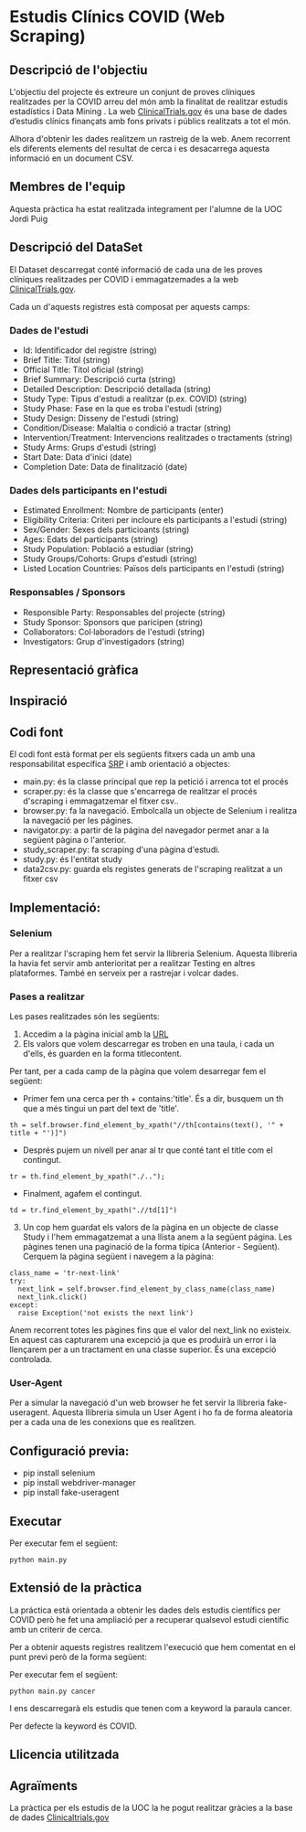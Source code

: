 # Estudis Clínics COVID (Web Scraping)
## Descripció de l'objectiu
L'objectiu del projecte és extreure un conjunt de proves clíniques realitzades per la COVID arreu del món amb la finalitat de realitzar estudis estadístics i Data Mining .
La web [ClinicalTrials.gov](https://clinicaltrials.gov) és una base de dades d’estudis clínics finançats amb fons privats i públics realitzats a tot el món.

Alhora d'obtenir les dades realitzem un rastreig de la web. Anem recorrent els diferents elements del resultat de cerca i es desacarrega aquesta informació en un document CSV.

## Membres de l'equip
Aquesta pràctica ha estat realitzada integrament per l'alumne de la UOC Jordi Puig
## Descripció del DataSet
El Dataset descarregat conté informació de cada una de les proves clíniques realitzades per COVID i emmagatzemades a la web [ClinicalTrials.gov](https://clinicaltrials.gov).

Cada un d'aquests registres està composat per aquests camps:

### Dades de l'estudi
- Id: Identificador del registre (string)
- Brief Title: Títol (string)
- Official Title: Títol oficial (string)
- Brief Summary: Descripció curta (string)
- Detailed Description: Descripció detallada (string)
- Study Type: Tipus d'estudi a realitzar (p.ex. COVID) (string)
- Study Phase: Fase en la que es troba l'estudi (string)
- Study Design: Disseny de l'estudi (string)
- Condition/Disease: Malaltia o condició a tractar (string)
- Intervention/Treatment: Intervencions realitzades o tractaments (string)
- Study Arms: Grups d'estudi (string)
- Start Date: Data d'inici (date)
- Completion Date: Data de finalització (date)
### Dades dels participants en l'estudi
- Estimated Enrollment: Nombre de participants (enter) 
- Eligibility Criteria: Criteri per incloure els participants a l'estudi (string)
- Sex/Gender: Sexes dels particioants (string)
- Ages: Edats del participants (string)
- Study Population: Població a estudiar (string)
- Study Groups/Cohorts: Grups d'estudi (string)
- Listed Location Countries: Països dels participants en l'estudi (string)
### Responsables / Sponsors
- Responsible Party: Responsables del projecte (string)
- Study Sponsor: Sponsors que paricipen (string)
- Collaborators: Col·laboradors de l'estudi (string)
- Investigators: Grup d'investigadors (string)
## Representació gràfica
## Inspiració
## Codi font
El codi font està format per els següents fitxers cada un amb una responsabilitat específica [SRP](https://en.wikipedia.org/wiki/Single-responsibility_principle) i amb orientació a objectes:
- main.py: és la classe principal que rep la petició i arrenca tot el procés
- scraper.py: és la classe que s'encarrega de realitzar el procés d'scraping i emmagatzemar el fitxer csv..
- browser.py: fa la navegació. Embolcalla un objecte de Selenium i realitza la navegació per les págines.
- navigator.py: a partir de la página del navegador permet anar a la següent pàgina o l'anterior.
- study_scraper.py: fa scraping d'una pàgina d'estudi.
- study.py: és l'entitat study
- data2csv.py: guarda els registes generats de l'scraping realitzat a un fitxer csv 
## Implementació:
### Selenium
Per a realitzar l'scraping hem fet servir la llibreria Selenium. Aquesta llibreria la havia fet servir amb anterioritat per a realitzar Testing en altres plataformes. 
També en serveix per a rastrejar i volcar dades.
### Pases a realitzar
Les pases realitzades són les següents:
1. Accedim a la pàgina inicial amb la [URL](https://clinicaltrials.gov/ct2/show/record/?cond=COVID&draw=3&rank=1&view=record)
2. Els valors que volem descarregar es troben en una taula, i cada un d'ells, és guarden en la forma <tr><th>title</th><td>content</td></tr>. 

Per tant, per a cada camp de la pàgina que volem desarregar fem el següent:

* Primer fem una cerca per th + contains:'title'. És a dir, busquem un th que a més tingui un part del text de 'title'.
```
th = self.browser.find_element_by_xpath("//th[contains(text(), '" + title + "')]") 
```
* Després pujem un nivell per anar al tr que conté tant el title com el contingut. 
```
tr = th.find_element_by_xpath("./..");
```
* Finalment, agafem el contingut.
```
td = tr.find_element_by_xpath(".//td[1]")
```
3. Un cop hem guardat els valors de la pàgina en un objecte de classe Study i l'hem emmagatzemat a una llista anem a la següent página. Les pàgines tenen una paginació de la forma típica (Anterior - Següent). Cerquem la pàgina següent i navegem a la pàgina:
```
class_name = 'tr-next-link'
try:
  next_link = self.browser.find_element_by_class_name(class_name)
  next_link.click()
except:
  raise Exception('not exists the next link')
``` 
Anem recorrent totes les pàgines fins que el valor del next_link no existeix. En aquest cas capturarem una excepció ja que es produirà un error i la llençarem per a un tractament en una classe superior. És una excepció controlada.
### User-Agent
Per a simular la navegació d'un web browser he fet servir la llibreria fake-useragent. Aquesta llibreria simula un User Agent i ho fa de forma aleatoria per a cada una de les conexions que es realitzen.
## Configuració previa:
- pip install selenium
- pip install webdriver-manager
- pip install fake-useragent
## Executar
Per executar fem el següent:
```
python main.py
```
## Extensió de la pràctica
La práctica está orientada a obtenir les dades dels estudis científics per COVID però he fet una ampliació per a recuperar qualsevol estudi científic amb un criterir de cerca.

Per a obtenir aquests registres realitzem l'execució que hem comentat en el punt previ però de la forma següent:

Per executar fem el següent:
```
python main.py cancer
```
I ens descarregarà els estudis que tenen com a keyword la paraula cancer.

Per defecte la keyword és COVID.
## Llicencia utilitzada
## Agraïments
La pràctica per els estudis de la UOC la he pogut realitzar gràcies a la base de dades [Clinicaltrials.gov](https://clinicaltrials.gov/)
